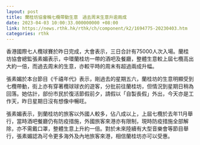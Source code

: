 ```yaml
---
layout: post
title: 蘭桂坊協會稱七欖帶動生意　過去周末生意升逾兩成
date: 2023-04-03 10:00:33.000000000 +08:00
link: https://news.rthk.hk/rthk/ch/component/k2/1694775-20230403.htm
categories: rthk
---
```


香港國際七人欖球賽於昨日完成，大會表示，三日合計有75000人次入場。蘭桂坊協會總監張素媚表示，中環蘭桂坊一帶的酒吧及餐廳，整體生意較上屆七欖高出大約一倍，而過去周末的生意，亦較平時的周末有超過兩成升幅。

張素媚於本台節目《千禧年代》表示，剛過去的星期五六，蘭桂坊的生意明顯受到七欖帶動，街上亦有穿著欖球球衣的遊客，分批前往蘭桂坊，但情況到星期日稍為回落。她估計，部份巿民於復活節假前夕，請假以「自製長假」外出，今天亦是工作天，昨日星期日沒有想像中暢旺。

張素媚表示，到蘭桂坊的旅客以外國人較多，佔八成以上，上屆七欖於去年11月舉行，當時酒吧餐廳仍有防疫措施，外國旅客來港亦有限制，現時防疫措施全部解除，亦不需戴口罩，整體生意上升約一倍。對於未來陸續有大型音樂會等節目舉行，張素媚認為可令更多海外及內地旅客來港，相信蘭桂坊亦可以受惠。
